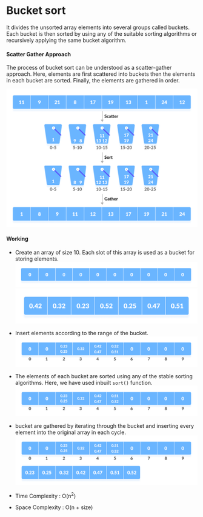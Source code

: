 # Bucket sort

It divides the unsorted array elements into several groups called buckets. Each bucket is then sorted by using any of the suitable sorting algorithms or recursively applying the same bucket algorithm.

#### Scatter Gather Approach

The process of bucket sort can be understood as a scatter-gather approach. Here, elements are first scattered into buckets then the elements in each bucket are sorted. Finally, the elements are gathered in order.

![Image](../../Img/Scatter-Gather-Approach.png)

#### Working

- Create an array of size 10. Each slot of this array is used as a bucket for storing elements.
  ![Image](../../Img/Bucket-sort-0.png)
  ![Image](../../Img/Bucket-sort-1.png)

- Insert elements according to the range of the bucket.
  ![Image](../../Img/Bucket-sort-2.png)

- The elements of each bucket are sorted using any of the stable sorting algorithms. Here, we have used inbuilt `sort()` function.
  ![Image](../../Img/Bucket-sort-3.png)

- bucket are gathered by iterating through the bucket and inserting every element into the original array in each cycle.
  ![Image](../../Img/Bucket-sort-4.png)

- Time Complexity : O(n<sup>2</sup>)

- Space Complexity : O(n + size)
